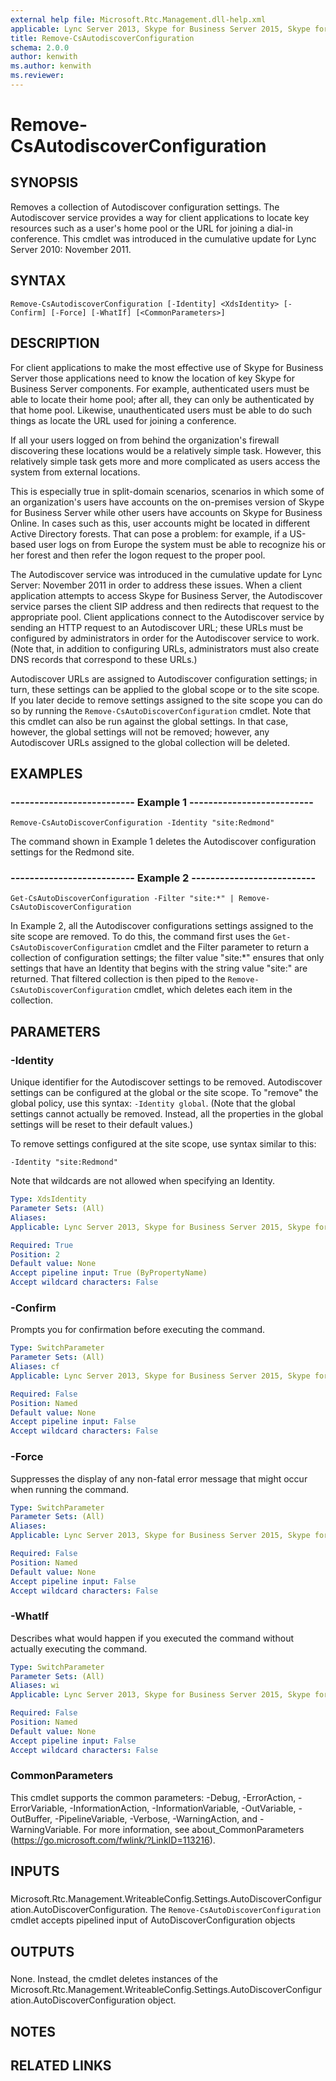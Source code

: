 ```yaml
---
external help file: Microsoft.Rtc.Management.dll-help.xml
applicable: Lync Server 2013, Skype for Business Server 2015, Skype for Business Server 2019
title: Remove-CsAutodiscoverConfiguration
schema: 2.0.0
author: kenwith
ms.author: kenwith
ms.reviewer:
---
```


# Remove-CsAutodiscoverConfiguration

## SYNOPSIS
Removes a collection of Autodiscover configuration settings.
The Autodiscover service provides a way for client applications to locate key resources such as a user's home pool or the URL for joining a dial-in conference.
This cmdlet was introduced in the cumulative update for Lync Server 2010: November 2011.


## SYNTAX

```
Remove-CsAutodiscoverConfiguration [-Identity] <XdsIdentity> [-Confirm] [-Force] [-WhatIf] [<CommonParameters>]
```

## DESCRIPTION
For client applications to make the most effective use of Skype for Business Server those applications need to know the location of key Skype for Business Server components.
For example, authenticated users must be able to locate their home pool; after all, they can only be authenticated by that home pool.
Likewise, unauthenticated users must be able to do such things as locate the URL used for joining a conference.

If all your users logged on from behind the organization's firewall discovering these locations would be a relatively simple task.
However, this relatively simple task gets more and more complicated as users access the system from external locations.

This is especially true in split-domain scenarios, scenarios in which some of an organization's users have accounts on the on-premises version of Skype for Business Server while other users have accounts on Skype for Business Online.
In cases such as this, user accounts might be located in different Active Directory forests.
That can pose a problem: for example, if a US-based user logs on from Europe the system must be able to recognize his or her forest and then refer the logon request to the proper pool.

The Autodiscover service was introduced in the cumulative update for Lync Server: November 2011 in order to address these issues.
When a client application attempts to access Skype for Business Server, the Autodiscover service parses the client SIP address and then redirects that request to the appropriate pool.
Client applications connect to the Autodiscover service by sending an HTTP request to an Autodiscover URL; these URLs must be configured by administrators in order for the Autodiscover service to work.
(Note that, in addition to configuring URLs, administrators must also create DNS records that correspond to these URLs.)

Autodiscover URLs are assigned to Autodiscover configuration settings; in turn, these settings can be applied to the global scope or to the site scope.
If you later decide to remove settings assigned to the site scope you can do so by running the `Remove-CsAutoDiscoverConfiguration` cmdlet.
Note that this cmdlet can also be run against the global settings.
In that case, however, the global settings will not be removed; however, any Autodiscover URLs assigned to the global collection will be deleted.


## EXAMPLES

### -------------------------- Example 1 --------------------------
```
Remove-CsAutoDiscoverConfiguration -Identity "site:Redmond"
```

The command shown in Example 1 deletes the Autodiscover configuration settings for the Redmond site.


### -------------------------- Example 2 --------------------------
```
Get-CsAutoDiscoverConfiguration -Filter "site:*" | Remove-CsAutoDiscoverConfiguration
```

In Example 2, all the Autodiscover configurations settings assigned to the site scope are removed.
To do this, the command first uses the `Get-CsAutoDiscoverConfiguration` cmdlet and the Filter parameter to return a collection of configuration settings; the filter value "site:*" ensures that only settings that have an Identity that begins with the string value "site:" are returned.
That filtered collection is then piped to the `Remove-CsAutoDiscoverConfiguration` cmdlet, which deletes each item in the collection.


## PARAMETERS

### -Identity
Unique identifier for the Autodiscover settings to be removed.
Autodiscover settings can be configured at the global or the site scope.
To "remove" the global policy, use this syntax: `-Identity global`.
(Note that the global settings cannot actually be removed.
Instead, all the properties in the global settings will be reset to their default values.)

To remove settings configured at the site scope, use syntax similar to this:

`-Identity "site:Redmond"`

Note that wildcards are not allowed when specifying an Identity.

```yaml
Type: XdsIdentity
Parameter Sets: (All)
Aliases: 
Applicable: Lync Server 2013, Skype for Business Server 2015, Skype for Business Server 2019

Required: True
Position: 2
Default value: None
Accept pipeline input: True (ByPropertyName)
Accept wildcard characters: False
```

### -Confirm
Prompts you for confirmation before executing the command.

```yaml
Type: SwitchParameter
Parameter Sets: (All)
Aliases: cf
Applicable: Lync Server 2013, Skype for Business Server 2015, Skype for Business Server 2019

Required: False
Position: Named
Default value: None
Accept pipeline input: False
Accept wildcard characters: False
```

### -Force
Suppresses the display of any non-fatal error message that might occur when running the command.

```yaml
Type: SwitchParameter
Parameter Sets: (All)
Aliases: 
Applicable: Lync Server 2013, Skype for Business Server 2015, Skype for Business Server 2019

Required: False
Position: Named
Default value: None
Accept pipeline input: False
Accept wildcard characters: False
```

### -WhatIf
Describes what would happen if you executed the command without actually executing the command.

```yaml
Type: SwitchParameter
Parameter Sets: (All)
Aliases: wi
Applicable: Lync Server 2013, Skype for Business Server 2015, Skype for Business Server 2019

Required: False
Position: Named
Default value: None
Accept pipeline input: False
Accept wildcard characters: False
```

### CommonParameters
This cmdlet supports the common parameters: -Debug, -ErrorAction, -ErrorVariable, -InformationAction, -InformationVariable, -OutVariable, -OutBuffer, -PipelineVariable, -Verbose, -WarningAction, and -WarningVariable. For more information, see about_CommonParameters (https://go.microsoft.com/fwlink/?LinkID=113216).

## INPUTS

###  
Microsoft.Rtc.Management.WriteableConfig.Settings.AutoDiscoverConfiguration.AutoDiscoverConfiguration.
The `Remove-CsAutoDiscoverConfiguration` cmdlet accepts pipelined input of AutoDiscoverConfiguration objects

## OUTPUTS

###  
None.
Instead, the cmdlet deletes instances of the Microsoft.Rtc.Management.WriteableConfig.Settings.AutoDiscoverConfiguration.AutoDiscoverConfiguration object.

## NOTES

## RELATED LINKS

